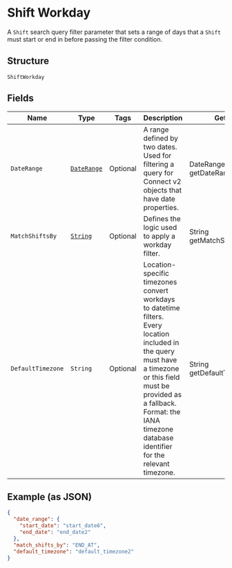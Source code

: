 
# Shift Workday

A `Shift` search query filter parameter that sets a range of days that
a `Shift` must start or end in before passing the filter condition.

## Structure

`ShiftWorkday`

## Fields

| Name | Type | Tags | Description | Getter |
|  --- | --- | --- | --- | --- |
| `DateRange` | [`DateRange`](../../doc/models/date-range.md) | Optional | A range defined by two dates. Used for filtering a query for Connect v2<br>objects that have date properties. | DateRange getDateRange() |
| `MatchShiftsBy` | [`String`](../../doc/models/shift-workday-matcher.md) | Optional | Defines the logic used to apply a workday filter. | String getMatchShiftsBy() |
| `DefaultTimezone` | `String` | Optional | Location-specific timezones convert workdays to datetime filters.<br>Every location included in the query must have a timezone or this field<br>must be provided as a fallback. Format: the IANA timezone database<br>identifier for the relevant timezone. | String getDefaultTimezone() |

## Example (as JSON)

```json
{
  "date_range": {
    "start_date": "start_date6",
    "end_date": "end_date2"
  },
  "match_shifts_by": "END_AT",
  "default_timezone": "default_timezone2"
}
```

